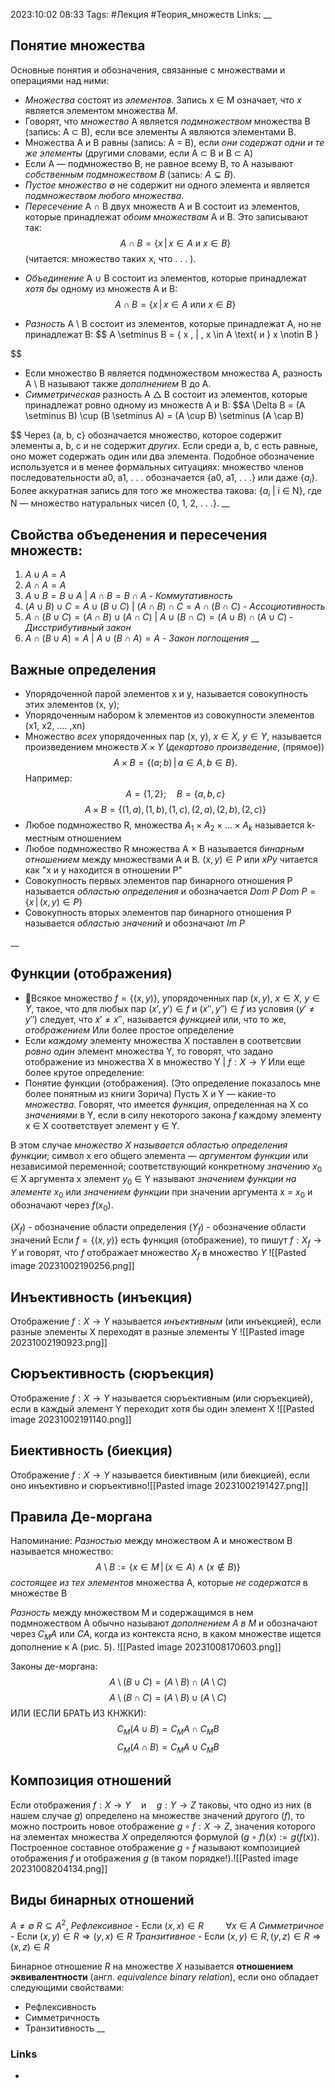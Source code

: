 2023:10:02 08:33
Tags: #Лекция #Теория_множеств
Links:
__
## Понятие множества
Основные понятия и обозначения, связанные с множествами и операциями над ними:
- *Множества* состоят из *элементов*. Запись x ∈ M означает, что *x* является элементом множества *M*.
- Говорят, что *множество* A является *подмножеством* множества B 
  (запись: A ⊂ B), если все элементы A являются элементами B.
- Множества A и B равны (запись: A = B), если *они содержат одни и те же элементы* (другими словами, если A ⊂ B и B ⊂ A)
- Если A — подмножество B, не равное всему B, то A называют *собственным подмножеством B* (запись: $A \subsetneq B$).
- *Пустое множество* ∅ не содержит ни одного элемента и является *подмножеством любого множества*.
- *Пересечение* A ∩ B двух множеств A и B состоит из элементов, которые принадлежат *обоим множествам* A и B. Это записывают так:
  $$A \cap B = \{ x \, | \, x \in A \text{ и } x \in B \}
$$
(читается: множество таких x, что . . . ).
* *Объединение* A ∪ B состоит из элементов, которые принадлежат *хотя бы* одному из множеств A и B:
$$A \cap B = \{ x \, | \, x \in A \text{ или } x \in B \}$$
- *Разность* A \\ B состоит из элементов, которые принадлежат A, но не принадлежат B:
$$
A \setminus B = \{ x \, | \, x \in A \text{ и } x \notin B \}

$$
* Если множество B является подмножеством множества A, разность A \\ B называют также *дополнением* B до A.
* *Симметрическая* разность A △ B состоит из элементов, которые принадлежат ровно одному из множеств A и B:
$$A \Delta B = (A \setminus B) \cup (B \setminus A) = (A \cup B) \setminus (A \cap B)

$$
  Через {a, b, c} обозначается множество, которое содержит элементы a, b, c и не содержит *других*. Если среди a, b, c есть равные, оно может содержать один или два элемента. Подобное обозначение используется и в менее формальных ситуациях: множество членов последовательности a0, a1, . . . обозначается {a0, a1, . . .} или даже {$a_i$}. Более аккуратная запись для того же множества такова: {$a_i$ | i ∈ N}, где N — множество натуральных чисел 
  {0, 1, 2, . . .}.
__
## Свойства объеденения и пересечения множеств:
1) $A \cup A = A$ 
2) $A \cap A = A$
3) $A \cup B = B \cup A$ | $A \cap B = B \cap A$ - *Коммутативность*
4) $(A \cup B) \cup C = A \cup (B \cup C)$ | $(A \cap B) \cap C = A \cap (B \cap C)$ - *Ассоциотивность*
5) $A \cap ( B \cup C) = (A \cap B) \cup (A \cap C)$ | $A \cup (B \cap C) = (A \cup B) \cap (A \cup C)$ - *Дисстрибутивный закон*
6) $A \cap (B \cup A) = A$ | $A \cup (B \cap A) = A$ - *Закон поглощения*
__
## Важные определения
* Упорядоченной парой элементов x и y, называется совокупность этих элементов (x, y);
* Упорядоченным набором k элементов из совокупности элементов (x1, x2, .... ,xn)
* Множество *всех* упорядоченных пар (x, y), $x \in X$, $y \in Y$, называется произведением множеств $X \times Y$ (*декартово произведение*, (прямое))
$$A \times B = \{(a; b) \,|\, a \in A, b \in B\}.
$$
Например:
$$A = \{1, 2\}; \quad B = \{a, b, c\}
$$
$$A \times B = \{(1, a), (1, b), (1, c), (2, a), (2, b), (2, c)\}
$$
* Любое подмножество R, множества $A_{1} \times A_{2} \times \dots \times A_k$ называется k-местным отношением
* Любое подмножество R множества A × B называется *бинарным отношением* между множествами A и B.
  $(x, y) \in P$ или $xPy$ читается как "x и y находится в отношении P"
* Совокупность первых элементов пар бинарного отношения P называется *областью определения* и обозначается $Dom~P$
   $Dom~P = \{x \,|\, (x, y) \in P\}$
* Совокупность вторых элементов пар бинарного отношения P называется *областью значений* и обозначают $Im~P$

__
## Функции (отображения)
* Всякое множество $f =\{(x,y)\}$, упорядоченных пар $(x,y)$, $x \in X$, $y \in Y$, такое, что для любых пар $(x', y') \in f$ и $(x'', y'') \in f$ из условия $(y' \neq y'')$ следует, что $x' \neq x''$, называется *функцией*  или, что то же, *отображением*
 Или более простое определение
 * Если *каждому* элементу множества X поставлен в соответсвии *ровно один* элемент множества Y, то говорят, что задано отображение из множества X в множество Y | $f: X \to Y$
 Или еще более крутое определение:
 * Понятие функции (отображения). (Это определение показалось мне более понятным из книги Зорича)
Пусть X и Y — какие-то *множества*.
Говорят, что имеется *функция*, определенная на X со *значениями* в Y, если в силу некоторого закона *f* каждому элементу x ∈ X соответствует элемент y ∈ Y.

В этом случае *множество X называется областью определения функции*; символ x его общего элемента — *аргументом функции* или независимой переменной; соответствующий конкретному *значению* $x_0$ ∈ X аргумента x элемент $y_0$ ∈ Y называют *значением функции на элементе* $x_0$ или *значением функции* при значении аргумента x = $x_0$ и обозначают через $f(x_0)$. 

($X_f$) - обозначение области определения
($Y_f$) - обозначение области значений
Если $f =\{(x,y)\}$ есть функция (отображение), то пишут $f: X_f \to Y$ и говорят, что $f$ отображает множество $X_f$ в множество $Y$
![[Pasted image 20231002190256.png]]
## Инъективность (инъекция)
Отображение $f: X \to Y$ называется *инъективным* (или инъекцией), если разные элементы X переходят в разные элементы Y
![[Pasted image 20231002190923.png]]
## Сюръективность (сюръекция)
Отображение  $f: X \to Y$ называется сюръективным (или сюръекцией), если в каждый элемент Y переходит хотя бы один элемент X
![[Pasted image 20231002191140.png]]
## Биективность (биекция)
Отображение $f: X \to Y$ называется биективным (или биекцией), если оно инъективно и сюръективно![[Pasted image 20231002191427.png]]
## Правила Де-моргана
Напоминание:
*Разностью* между множеством A и множеством B называется множество:
$$A \setminus B := \{ x \in M \,|\, (x \in A) \land (x \notin B) \}$$
*состоящее из тех элементов* множества A, которые *не содержатся* в множестве B

*Разность* между множеством M и содержащимся в нем подмножеством A обычно называют *дополнением A в M* и обозначают через $C_MA$  или $CA$, когда из контекста ясно, в каком множестве ищется дополнение к A (рис. 5).
![[Pasted image 20231008170603.png]]

Законы де-моргана:
$$A \setminus (B \cup C) = (A \setminus B) \cap (A \setminus C)
$$
$$A \setminus (B \cap C) = (A \setminus B) \cup (A \setminus C)
$$
ИЛИ (ЕСЛИ БРАТЬ ИЗ КНЖКИ):
$$C_M(A \cup B) = C_MA \cap C_MB
$$
$$C_M(A \cap B) = C_MA \cup C_MB$$

## Композиция отношений
Если отображения $f : X \rightarrow Y \quad \text{и} \quad g : Y \rightarrow Z$ таковы, что одно из них (в нашем случае $g$) определено на множестве значений другого $( f )$, то можно построить новое отображение $g \circ f : X \rightarrow Z$, значения которого на элементах множества $X$ определяются формулой $(g \circ f)(x) := g(f(x))$. Построенное составное отображение $g \circ f$ называют композицией отображения $f$ и отображения $g$ (в таком порядке!).![[Pasted image 20231008204134.png]]
## Виды бинарных отношений
$A \neq  \emptyset$ $R \subseteq A^2$,
*Рефлексивное* - Если $(x,x) \in R ~~~~~~~~~\forall x \in A$
*Симметричное* - Если $(x,y) \in R \Rightarrow (y,x) \in R$
*Транзитивное* - Если $(x,y) \in R, (y, z) \in R \Rightarrow (x,z) \in R$ 

Бинарное отношение $R$ на множестве $X$ называется **отношением эквивалентности** (англ. _equivalence binary relation_), если оно обладает следующими свойствами: 
- Рефлексивность
- Симметричность
- Транзитивность
__
### Links
-
